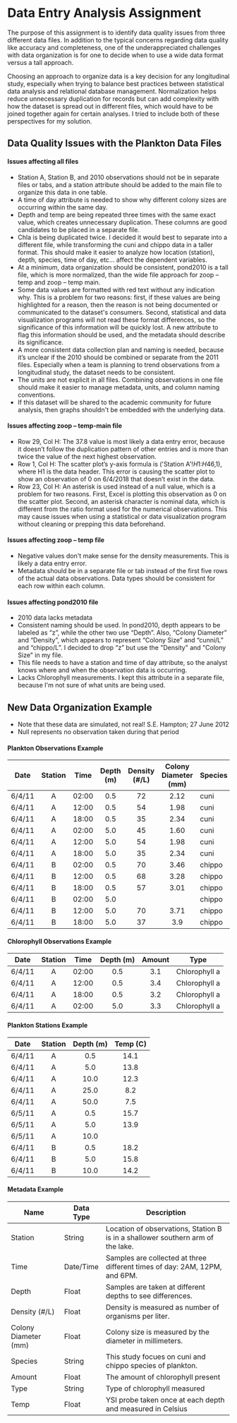 # Data Entry Analysis Assignment
The purpose of this assignment is to identify data quality issues from three different data files. In addition to the typical concerns regarding data quality like accuracy and completeness, one of the underappreciated challenges with data organization is for one to decide when to use a wide data format versus a tall approach.

Choosing an approach to organize data is a key decision for any longitudinal study, especially when trying to balance best practices between statistical data analysis and relational database management. Normalization helps reduce unnecessary duplication for records but can add complexity with how the dataset is spread out in different files, which would have to be joined together again for certain analyses. I tried to include both of these perspectives for my solution.

## Data Quality Issues with the Plankton Data Files

#### Issues affecting all files
*	Station A, Station B, and 2010 observations should not be in separate files or tabs, and a station attribute should be added to the main file to organize this data in one table. 
*	A time of day attribute is needed to show why different colony sizes are occurring within the same day.
*	Depth and temp are being repeated three times with the same exact value, which creates unnecessary duplication. These columns are good candidates to be placed in a separate file.
*	Chla is being duplicated twice. I decided it would best to separate into a different file, while transforming the cuni and chippo data in a taller format. This should make it easier to analyze how location (station), depth, species, time of day, etc… affect the dependent variables.
*	At a minimum, data organization should be consistent, pond2010 is a tall file, which is more normalized, than the wide file approach for zoop – temp and zoop – temp main.
*	Some data values are formatted with red text without any indication why. This is a problem for two reasons: first, if these values are being highlighted for a reason, then the reason is not being documented or communicated to the dataset's consumers. Second, statistical and data visualization programs will not read these format differences, so the significance of this information will be quickly lost. A new attribute to flag this information should be used, and the metadata should describe its significance.
*	A more consistent data collection plan and naming is needed, because it’s unclear if the 2010 should be combined or separate from the 2011 files. Especially when a team is planning to trend observations from a longitudinal study, the dataset needs to be consistent.
* The units are not explicit in all files. Combining observations in one file should make it easier to manage metadata, units, and column naming conventions.
* If this dataset will be shared to the academic community for future analysis, then graphs shouldn't be embedded with the underlying data.

#### Issues affecting zoop – temp-main file
*	Row 29, Col H: The 37.8 value is most likely a data entry error, because it doesn’t follow the duplication pattern of other entries and is more than twice the value of the next highest observation.
*	Row 1, Col H: The scatter plot’s y-axis formula is ('Station A'!$H$1:$H$46,1), where H1 is the data header. This error is causing the scatter plot to show an observation of 0 on 6/4/2018 that doesn’t exist in the data.
*	Row 23, Col H: An asterisk is used instead of a null value, which is a problem for two reasons. First, Excel is plotting this observation as 0 on the scatter plot. Second, an asterisk character is nominal data, which is different from the ratio format used for the numerical observations. This may cause issues when using a statistical or data visualization program without cleaning or prepping this data beforehand.

#### Issues affecting zoop – temp file
*	Negative values don't make sense for the density measurements. This is likely a data entry error.
*	Metadata should be in a separate file or tab instead of the first five rows of the actual data observations. Data types should be consistent for each row within each column.

#### Issues affecting pond2010 file
*	2010 data lacks metadata
*	Consistent naming should be used. In pond2010, depth appears to be labeled as “z”, while the other two use “Depth”. Also, “Colony Diameter” and “Density”, which appears to represent “Colony Size” and “cunni/L” and “chippo/L”. I decided to drop “z” but use the "Density" and "Colony Size" in my file.
*	This file needs to have a station and time of day attribute, so the analyst knows where and when the observation data is occurring.
*	Lacks Chlorophyll measurements. I kept this attribute in a separate file, because I'm not sure of what units are being used.

## New Data Organization Example
* Note that these data are simulated, not real! S.E. Hampton; 27 June 2012
* Null represents no observation taken during that period

#### Plankton Observations Example
| Date | Station | Time |  Depth (m) | Density (#/L) | Colony Diameter (mm) | Species |
|--------|:---:|:-------:|:-----:|:----:|:------:|------|
| 6/4/11 | A | 02:00 | 0.5 | 72 | 2.12 | cuni |
| 6/4/11 | A | 12:00 | 0.5 | 54 | 1.98 | cuni |
| 6/4/11 | A | 18:00 | 0.5 | 35 | 2.34 | cuni |
| 6/4/11 | A | 02:00 | 5.0 | 45 | 1.60 | cuni |
| 6/4/11 | A | 12:00 | 5.0 | 54 | 1.98 | cuni |
| 6/4/11 | A | 18:00 | 5.0 | 35 | 2.34 | cuni |
| 6/4/11 | B | 02:00 | 0.5 | 70 | 3.46 | chippo |
| 6/4/11 | B | 12:00 | 0.5 | 68 | 3.28 | chippo |
| 6/4/11 | B | 18:00 | 0.5 | 57 | 3.01 | chippo |
| 6/4/11 | B | 02:00 | 5.0 |    |      | chippo |
| 6/4/11 | B | 12:00 | 5.0 | 70 | 3.71 | chippo |
| 6/4/11 | B | 18:00 | 5.0 | 37 | 3.9  | chippo |

#### Chlorophyll Observations Example
| Date | Station | Time | Depth (m) | Amount | Type |
|--------|:---:|:-------:|:-----:|:----:|------|
| 6/4/11 | A | 02:00 | 0.5 | 3.1 | Chlorophyll a | 
| 6/4/11 | A | 12:00 | 0.5 | 3.4 | Chlorophyll a |
| 6/4/11 | A | 18:00 | 0.5 | 3.2 | Chlorophyll a |
| 6/4/11 | A | 02:00 | 5.0 | 3.3 | Chlorophyll a |

#### Plankton Stations Example
| Date | Station | Depth (m) |  Temp (C) |
|------|:-------:|:---------:|:---------:|
| 6/4/11 | A | 0.5 | 14.1 | 
| 6/4/11 | A | 5.0 | 13.8 | 
| 6/4/11 | A | 10.0 | 12.3 | 
| 6/4/11 | A | 25.0 | 8.2 | 
| 6/4/11 | A | 50.0 | 7.5 |
| 6/5/11 | A | 0.5 | 15.7 | 
| 6/5/11 | A | 5.0 | 13.9 | 
| 6/5/11 | A | 10.0 |  |
| 6/4/11 | B | 0.5 | 18.2 |
| 6/4/11 | B | 5.0 | 15.8 |
| 6/4/11 | B | 10.0 | 14.2 |

#### Metadata Example
| Name | Data Type | Description |
|------|---------|-----|
| Station | String | Location of observations, Station B is in a shallower southern arm of the lake. |
| Time    | Date/Time | Samples are collected at three different times of day: 2AM, 12PM, and 6PM. | 
| Depth    | Float | Samples are taken at different depths to see differences. | 
| Density (#/L) | Float | Density is measured as number of organisms per liter. | 
| Colony Diameter (mm) | Float | Colony size is measured by the diameter in millimeters.  |
| Species | String | This study focues on cuni and chippo species of plankton. | 
| Amount | Float | The amount of chlorophyll present |
| Type | String | Type of chlorophyll measured |
| Temp | Float | YSI probe taken once at each depth and measured in Celsius |
